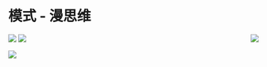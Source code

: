 #  模式 - 漫思维

[![](https://img.shields.io/badge/dynamic/json?color=blue&label=%E6%A8%A1%E5%BC%8F-%E6%85%A2%E6%80%9D%E7%BB%B4&query=%24.data.totalSubs&suffix=%20%20%E5%85%B3%E6%B3%A8&url=https%3A%2F%2Fapi.spencerwoo.com%2Fsubstats%2F%3Fsource%3Dgithub%26queryKey%3Dywymoshi)](https://github.com/ywymoshi) [![](https://img.shields.io/badge/dynamic/json?color=orange&label=%E7%9F%A5%E4%B9%8E&query=%24.data.totalSubs&suffix=%20%20%E5%85%B3%E6%B3%A8&url=https%3A%2F%2Fapi.spencerwoo.com%2Fsubstats%2F%3Fsource%3Dzhihu%26queryKey%3Dyan-wen-yao-33)](https://www.zhihu.com/people/yan-wen-yao-33)<img align="right" src="https://github-readme-stats.vercel.app/api?username=ywymoshi&show_icons=true&icon_color=CE1D2D&text_color=718096&bg_color=ffffff&hide_title=true&theme=algolia" />

[![](https://img.shields.io/badge/%E5%8D%9A%E5%AE%A2-yanwenyao.com-green)](https://yanwenyao.com)